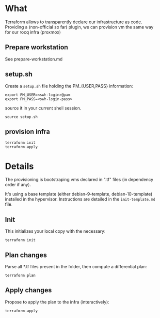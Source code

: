 # What

Terraform allows to transparently declare our infrastructure as code. Providing
a (non-official so far) plugin, we can provision vm the same way for our rocq
infra (proxmox)

## Prepare workstation

See prepare-workstation.md

## setup.sh

Create a `setup.sh` file holding the PM_{USER,PASS} information:

```
export PM_USER=<swh-login>@pam
export PM_PASS=<swh-login-pass>
```

source it in your current shell session.

```
source setup.sh
```

## provision infra

```
terraform init
terraform apply
```

# Details

The provisioning is bootstraping vms declared in ".tf" files (in dependency
order if any).

It's using a base template (either debian-9-template, debian-10-template)
installed in the hypervisor. Instructions are detailed in the
`init-template.md` file.

## Init

This initializes your local copy with the necessary:

```
terraform init
```

## Plan changes

Parse all *.tf files present in the folder, then compute a differential plan:

```
terraform plan
```

## Apply changes

Propose to apply the plan to the infra (interactively):

```
terraform apply
```
